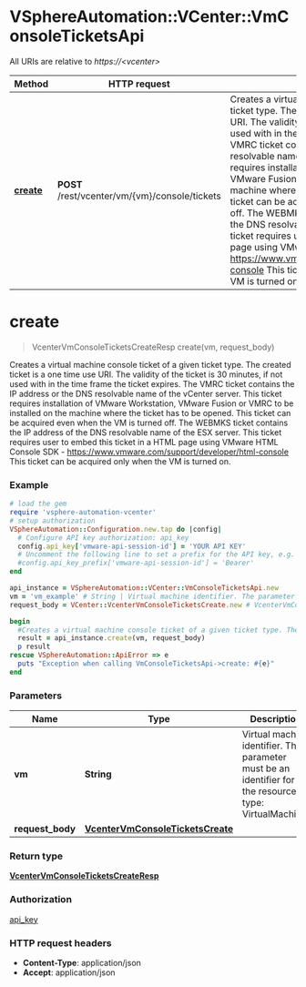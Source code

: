 # VSphereAutomation::VCenter::VmConsoleTicketsApi

All URIs are relative to *https://&lt;vcenter&gt;*

Method | HTTP request | Description
------------- | ------------- | -------------
[**create**](VmConsoleTicketsApi.md#create) | **POST** /rest/vcenter/vm/{vm}/console/tickets | Creates a virtual machine console ticket of a given ticket type. The created ticket is a one time use URI. The validity of the ticket is 30 minutes, if not used with in the time frame the ticket expires.   The VMRC ticket contains the IP address or the DNS resolvable name of the vCenter server. This ticket requires installation of VMware Workstation, VMware Fusion or VMRC to be installed on the machine where the ticket has to be opened. This ticket can be acquired even when the VM is turned off.    The WEBMKS ticket contains the IP address of the DNS resolvable name of the ESX server. This ticket requires user to embed this ticket in a HTML page using VMware HTML Console SDK - https://www.vmware.com/support/developer/html-console This ticket can be acquired only when the VM is turned on. 


# **create**
> VcenterVmConsoleTicketsCreateResp create(vm, request_body)

Creates a virtual machine console ticket of a given ticket type. The created ticket is a one time use URI. The validity of the ticket is 30 minutes, if not used with in the time frame the ticket expires.   The VMRC ticket contains the IP address or the DNS resolvable name of the vCenter server. This ticket requires installation of VMware Workstation, VMware Fusion or VMRC to be installed on the machine where the ticket has to be opened. This ticket can be acquired even when the VM is turned off.    The WEBMKS ticket contains the IP address of the DNS resolvable name of the ESX server. This ticket requires user to embed this ticket in a HTML page using VMware HTML Console SDK - https://www.vmware.com/support/developer/html-console This ticket can be acquired only when the VM is turned on. 

### Example
```ruby
# load the gem
require 'vsphere-automation-vcenter'
# setup authorization
VSphereAutomation::Configuration.new.tap do |config|
  # Configure API key authorization: api_key
  config.api_key['vmware-api-session-id'] = 'YOUR API KEY'
  # Uncomment the following line to set a prefix for the API key, e.g. 'Bearer' (defaults to nil)
  #config.api_key_prefix['vmware-api-session-id'] = 'Bearer'
end

api_instance = VSphereAutomation::VCenter::VmConsoleTicketsApi.new
vm = 'vm_example' # String | Virtual machine identifier. The parameter must be an identifier for the resource type: VirtualMachine.
request_body = VCenter::VcenterVmConsoleTicketsCreate.new # VcenterVmConsoleTicketsCreate | 

begin
  #Creates a virtual machine console ticket of a given ticket type. The created ticket is a one time use URI. The validity of the ticket is 30 minutes, if not used with in the time frame the ticket expires.   The VMRC ticket contains the IP address or the DNS resolvable name of the vCenter server. This ticket requires installation of VMware Workstation, VMware Fusion or VMRC to be installed on the machine where the ticket has to be opened. This ticket can be acquired even when the VM is turned off.    The WEBMKS ticket contains the IP address of the DNS resolvable name of the ESX server. This ticket requires user to embed this ticket in a HTML page using VMware HTML Console SDK - https://www.vmware.com/support/developer/html-console This ticket can be acquired only when the VM is turned on. 
  result = api_instance.create(vm, request_body)
  p result
rescue VSphereAutomation::ApiError => e
  puts "Exception when calling VmConsoleTicketsApi->create: #{e}"
end
```

### Parameters

Name | Type | Description  | Notes
------------- | ------------- | ------------- | -------------
 **vm** | **String**| Virtual machine identifier. The parameter must be an identifier for the resource type: VirtualMachine. | 
 **request_body** | [**VcenterVmConsoleTicketsCreate**](VcenterVmConsoleTicketsCreate.md)|  | 

### Return type

[**VcenterVmConsoleTicketsCreateResp**](VcenterVmConsoleTicketsCreateResp.md)

### Authorization

[api_key](../README.md#api_key)

### HTTP request headers

 - **Content-Type**: application/json
 - **Accept**: application/json



